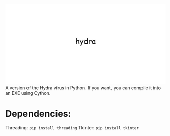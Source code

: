 
<img src="hydra.jpg">
A version of the Hydra virus in Python. If you want, you can compile it into an EXE using Cython.
<h1>Dependencies:</h1>
Threading:
<code>pip install threading</code>
Tkinter:
<code>pip install tkinter</code>
